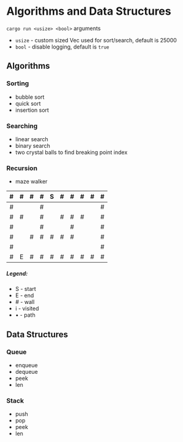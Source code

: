 # Algorithms and Data Structures
`cargo run <usize> <bool>` arguments
- `usize` - custom sized Vec used for sort/search, default is 25000
- `bool` - disable logging, default is `true`

## Algorithms
### Sorting
- bubble sort
- quick sort
- insertion sort

### Searching
- linear search
- binary search
- two crystal balls to find breaking point index

### Recursion
- maze walker

| # | # | # | # | S | # | # | # | # | # |
|:-:|:-:|:-:|:-:|:-:|:-:|:-:|:-:|:-:|:-:|
| # |   |   | # |   |   |   |   |   | # |
| # | # |   | # |   | # | # | # |   | # |
| # |   |   | # |   |   | # |   |   | # |
| # |   | # | # | # | # | # |   |   | # |
| # |   |   |   |   |   |   |   |   | # |
| # | E | # | # | # | # | # | # | # | # |

##### Legend:
- S - start
- E - end
- \# - wall
- i - visited
- • - path

## Data Structures
### Queue
- enqueue
- dequeue
- peek
- len

### Stack
- push
- pop
- peek
- len
